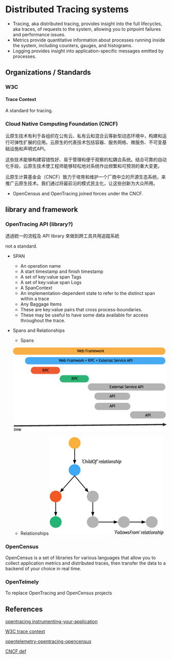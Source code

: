 # Distributed Tracing systems

* Tracing, aka distributed tracing, provides insight into the full lifecycles, aka traces, of requests to the system, allowing you to pinpoint failures and performance issues.
* Metrics provide quantitative information about processes running inside the system, including counters, gauges, and histograms.
* Logging provides insight into application-specific messages emitted by processes.

## Organizations / Standards

### W3C

#### Trace Context

A standard for tracing.

### Cloud Native Computing Foundation (CNCF)

云原生技术有利于各组织在公有云、私有云和混合云等新型动态环境中，构建和运行可弹性扩展的应用。云原生的代表技术包括容器、服务网格、微服务、不可变基础设施和声明式API。

这些技术能够构建容错性好、易于管理和便于观察的松耦合系统。结合可靠的自动化手段，云原生技术使工程师能够轻松地对系统作出频繁和可预测的重大变更。

云原生计算基金会（CNCF）致力于培育和维护一个厂商中立的开源生态系统，来推广云原生技术。我们通过将最前沿的模式民主化，让这些创新为大众所用。

* OpenCensus and OpenTracing joined forces under the CNCF.

## library and framework

### OpenTracing API (library?)

透過統一的流程及 API library 來做到跨工具共用追蹤系統

not a standard.

* SPAN
  * An operation name
  * A start timestamp and finish timestamp
  * A set of key:value span Tags
  * A set of key:value span Logs
  * A SpanContext
  * An implementation-dependent state to refer to the distinct span within a trace
  * Any Baggage Items
  * These are key:value pairs that cross process-boundaries.
  * These may be useful to have some data available for access throughout the trace.
* Spans and Relationships
  * Spans
  
  ![SpanTime](images/spans-time-view.png)

  * Relationships
  ![SpanRelationship](images/spans-relationship-view.png)

### OpenCensus

OpenCensus is a set of libraries for various languages that allow you to collect application metrics and distributed traces, then transfer the data to a backend of your choice in real time.

### OpenTelmely

To replace OpenTracing and OpenCensus projects

## References

[opentracing instrumenting-your-application](https://opentracing.io/docs/best-practices/instrumenting-your-application/)

[W3C trace context](https://www.w3.org/TR/trace-context/#conformance)

[opentelemetry-opentracing-opencensus](https://blog.newrelic.com/engineering/opentelemetry-opentracing-opencensus/)

[CNCF def](https://github.com/cncf/toc/blob/master/DEFINITION.md#%E4%B8%AD%E6%96%87%E7%89%88%E6%9C%AC)